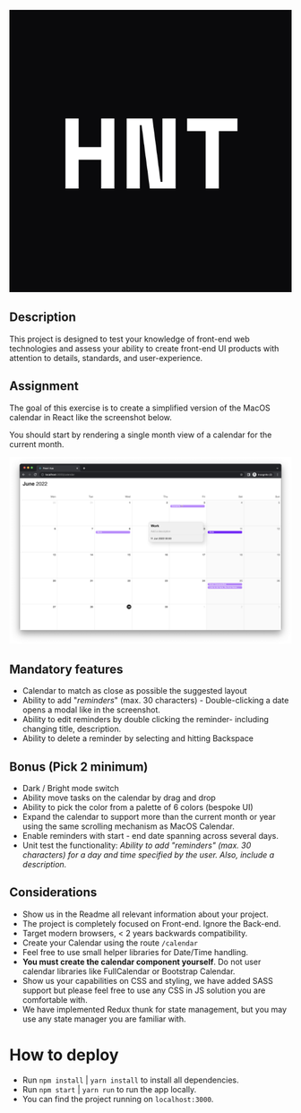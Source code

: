 ![logo](https://raw.githubusercontent.com/HereNotThere/ReactChallenge/main/src/assets/hnt_logo_small.png)

## Description

This project is designed to test your knowledge of front-end web technologies
and assess your ability to create front-​end UI products with attention to
details, standards, and user-experience.

## Assignment

The goal of this exercise is to create a simplified version of the MacOS
calendar in React like the screenshot below.

You should start by rendering a single month view of a calendar for the current month.

![calendar](https://raw.githubusercontent.com/HereNotThere/ReactChallenge/main/src/assets/layout.png)

## Mandatory features

- Calendar to match as close as possible the suggested layout
- Ability to add "_reminders_" (max. 30 characters) - Double-clicking a date
  opens a modal like in the screenshot.
- Ability to edit reminders by double clicking the reminder- including
  changing title, description.
- Ability to delete a reminder by selecting and hitting Backspace

## Bonus (Pick 2 minimum)

- Dark / Bright mode switch
- Ability move tasks on the calendar by drag and drop
- Ability to pick the color from a palette of 6 colors (bespoke UI)
- Expand the calendar to support more than the current month or year using the
  same scrolling mechanism as MacOS Calendar.
- Enable reminders with start - end date spanning across several days.
- Unit test the functionality: *Ability to add "*reminders*" (max. 30 characters) for a day and time specified by the user. Also, include a description.*

## Considerations

- Show us in the Readme all relevant information about your project.
- The project is completely focused on Front-end. Ignore the Back-end.
- Target modern browsers, < 2 years backwards compatibility.
- Create your Calendar using the route `/calendar`
- Feel free to use small helper libraries for Date/Time handling.
- **You must create the calendar component yourself**. Do not user calendar libraries like FullCalendar or Bootstrap Calendar.
- Show us your capabilities on CSS and styling, we have added SASS support but
  please feel free to use any CSS in JS solution you are comfortable with.
- We have implemented Redux thunk for state management, but you may use any state manager you are familiar with.

# How to deploy

- Run `npm install` | `yarn install` to install all dependencies.
- Run `npm start` | `yarn run` to run the app locally.
- You can find the project running on `localhost:3000`.
